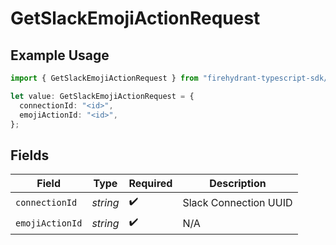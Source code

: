 # GetSlackEmojiActionRequest

## Example Usage

```typescript
import { GetSlackEmojiActionRequest } from "firehydrant-typescript-sdk/models/operations";

let value: GetSlackEmojiActionRequest = {
  connectionId: "<id>",
  emojiActionId: "<id>",
};
```

## Fields

| Field                 | Type                  | Required              | Description           |
| --------------------- | --------------------- | --------------------- | --------------------- |
| `connectionId`        | *string*              | :heavy_check_mark:    | Slack Connection UUID |
| `emojiActionId`       | *string*              | :heavy_check_mark:    | N/A                   |